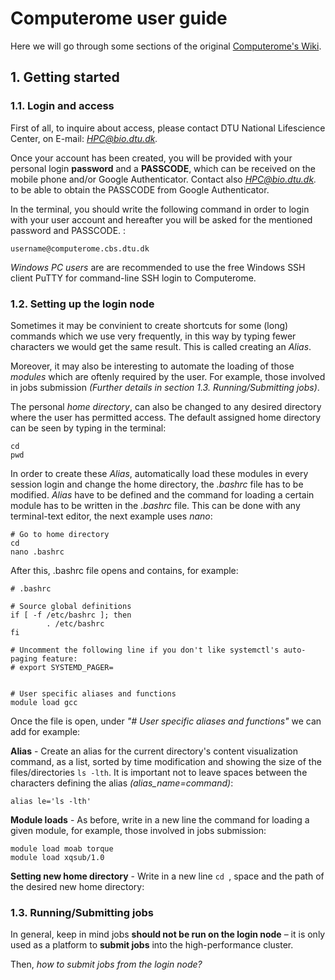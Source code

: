 # Computerome user guide

Here we will go through some sections of the original [Computerome's Wiki](https://www.computerome.dk/).

## 1. Getting started

### 1.1. Login and access

First of all, to inquire about access, please contact DTU National Lifescience Center, on E-mail: *HPC@bio.dtu.dk.*

Once your account has been created, you will be provided with your personal login **password** and a **PASSCODE**, which can be received on the mobile phone and/or Google Authenticator. Contact also *HPC@bio.dtu.dk.* to be able to obtain the PASSCODE from Google Authenticator.

In the terminal, you should write the following command in order to login with your user account and hereafter you will be asked for the mentioned password and PASSCODE. :

```
username@computerome.cbs.dtu.dk
```

*Windows PC users* are are recommended to use the free Windows SSH client PuTTY for command-line SSH login to Computerome.

### 1.2. Setting up the login node

Sometimes it may be convinient to create shortcuts for some (long) commands which we use very frequently, in this way by typing fewer characters we would get the same result. This is called creating an *Alias*.

Moreover, it may also be interesting to automate the loading of those *modules* which are oftenly required by the user. For example, those involved in jobs submission *(Further details in section 1.3. Running/Submitting jobs)*. 

The personal *home directory*, can also be changed to any desired directory where the user has permitted access. The default assigned home directory can be seen by typing in the terminal:

```
cd
pwd
```

In order to create these *Alias*, automatically load these modules in every session login and change the home directory, the *.bashrc* file has to be modified. *Alias* have to be defined and the command for loading a certain module has to be written in the *.bashrc* file.
This can be done with any terminal-text editor, the next example uses *nano*:

```
# Go to home directory
cd
nano .bashrc
```

After this, .bashrc file opens and contains, for example:

```
# .bashrc

# Source global definitions
if [ -f /etc/bashrc ]; then
        . /etc/bashrc
fi

# Uncomment the following line if you don't like systemctl's auto-paging feature:
# export SYSTEMD_PAGER=


# User specific aliases and functions
module load gcc
```

Once the file is open, under *"# User specific aliases and functions"* we can add for example:

**Alias** - Create an alias for the current directory's content visualization command, as a list, sorted by  time modification and showing the size of the files/directories ```ls -lth```. It is important not to leave spaces between the characters defining the alias *(alias_name=command)*: 

```
alias le='ls -lth'
```
**Module loads** - As before, write in a new line the command for loading a given module, for example, those involved in jobs submission:

```
module load moab torque
module load xqsub/1.0
```
**Setting new home directory** - Write in a new line ```cd ```, space and the path of the desired new home directory:


### 1.3. Running/Submitting jobs
In general, keep in mind jobs **should not be run on the login node** – it is only used as a platform to **submit jobs** into the high-performance cluster.

Then, *how to submit jobs from the login node?*






